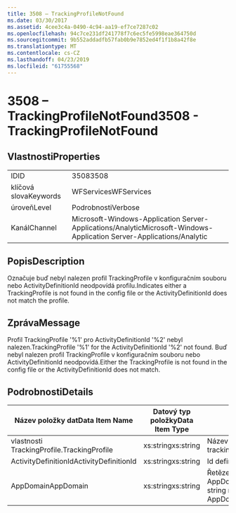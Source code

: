 ```yaml
---
title: 3508 – TrackingProfileNotFound
ms.date: 03/30/2017
ms.assetid: 4cee3c4a-0490-4c94-aa19-ef7ce7287c02
ms.openlocfilehash: 94c7ce231df241778f7c6ec5fe5998eae364750d
ms.sourcegitcommit: 9b552addadfb57fab0b9e7852ed4f1f1b8a42f8e
ms.translationtype: MT
ms.contentlocale: cs-CZ
ms.lasthandoff: 04/23/2019
ms.locfileid: "61755568"
---
```

# <a name="3508---trackingprofilenotfound"></a><span data-ttu-id="62805-102">3508 – TrackingProfileNotFound</span><span class="sxs-lookup"><span data-stu-id="62805-102">3508 - TrackingProfileNotFound</span></span>
## <a name="properties"></a><span data-ttu-id="62805-103">Vlastnosti</span><span class="sxs-lookup"><span data-stu-id="62805-103">Properties</span></span>  
  
|||  
|-|-|  
|<span data-ttu-id="62805-104">ID</span><span class="sxs-lookup"><span data-stu-id="62805-104">ID</span></span>|<span data-ttu-id="62805-105">3508</span><span class="sxs-lookup"><span data-stu-id="62805-105">3508</span></span>|  
|<span data-ttu-id="62805-106">klíčová slova</span><span class="sxs-lookup"><span data-stu-id="62805-106">Keywords</span></span>|<span data-ttu-id="62805-107">WFServices</span><span class="sxs-lookup"><span data-stu-id="62805-107">WFServices</span></span>|  
|<span data-ttu-id="62805-108">úroveň</span><span class="sxs-lookup"><span data-stu-id="62805-108">Level</span></span>|<span data-ttu-id="62805-109">Podrobnosti</span><span class="sxs-lookup"><span data-stu-id="62805-109">Verbose</span></span>|  
|<span data-ttu-id="62805-110">Kanál</span><span class="sxs-lookup"><span data-stu-id="62805-110">Channel</span></span>|<span data-ttu-id="62805-111">Microsoft-Windows-Application Server-Applications/Analytic</span><span class="sxs-lookup"><span data-stu-id="62805-111">Microsoft-Windows-Application Server-Applications/Analytic</span></span>|  
  
## <a name="description"></a><span data-ttu-id="62805-112">Popis</span><span class="sxs-lookup"><span data-stu-id="62805-112">Description</span></span>  
 <span data-ttu-id="62805-113">Označuje buď nebyl nalezen profil TrackingProfile v konfiguračním souboru nebo ActivityDefinitionId neodpovídá profilu.</span><span class="sxs-lookup"><span data-stu-id="62805-113">Indicates either a TrackingProfile is not found in the config file or the ActivityDefinitionId does not match the profile.</span></span>  
  
## <a name="message"></a><span data-ttu-id="62805-114">Zpráva</span><span class="sxs-lookup"><span data-stu-id="62805-114">Message</span></span>  
 <span data-ttu-id="62805-115">Profil TrackingProfile '%1' pro ActivityDefinitionId '%2' nebyl nalezen.</span><span class="sxs-lookup"><span data-stu-id="62805-115">TrackingProfile '%1' for the ActivityDefinitionId '%2' not found.</span></span> <span data-ttu-id="62805-116">Buď nebyl nalezen profil TrackingProfile v konfiguračním souboru nebo ActivityDefinitionId neodpovídá.</span><span class="sxs-lookup"><span data-stu-id="62805-116">Either the TrackingProfile is not found in the config file or the ActivityDefinitionId does not match.</span></span>  
  
## <a name="details"></a><span data-ttu-id="62805-117">Podrobnosti</span><span class="sxs-lookup"><span data-stu-id="62805-117">Details</span></span>  
  
|<span data-ttu-id="62805-118">Název položky dat</span><span class="sxs-lookup"><span data-stu-id="62805-118">Data Item Name</span></span>|<span data-ttu-id="62805-119">Datový typ položky</span><span class="sxs-lookup"><span data-stu-id="62805-119">Data Item Type</span></span>|<span data-ttu-id="62805-120">Popis</span><span class="sxs-lookup"><span data-stu-id="62805-120">Description</span></span>|  
|--------------------|--------------------|-----------------|  
|<span data-ttu-id="62805-121">vlastnosti TrackingProfile.</span><span class="sxs-lookup"><span data-stu-id="62805-121">TrackingProfile</span></span>|<span data-ttu-id="62805-122">xs:string</span><span class="sxs-lookup"><span data-stu-id="62805-122">xs:string</span></span>|<span data-ttu-id="62805-123">Název profilu sledování.</span><span class="sxs-lookup"><span data-stu-id="62805-123">The name of the tracking profile.</span></span>|  
|<span data-ttu-id="62805-124">ActivityDefinitionId</span><span class="sxs-lookup"><span data-stu-id="62805-124">ActivityDefinitionId</span></span>|<span data-ttu-id="62805-125">xs:string</span><span class="sxs-lookup"><span data-stu-id="62805-125">xs:string</span></span>|<span data-ttu-id="62805-126">Id definice aktivity.</span><span class="sxs-lookup"><span data-stu-id="62805-126">The activity definition id.</span></span>|  
|<span data-ttu-id="62805-127">AppDomain</span><span class="sxs-lookup"><span data-stu-id="62805-127">AppDomain</span></span>|<span data-ttu-id="62805-128">xs:string</span><span class="sxs-lookup"><span data-stu-id="62805-128">xs:string</span></span>|<span data-ttu-id="62805-129">Řetězec vrácený funkcí AppDomain.CurrentDomain.FriendlyName.</span><span class="sxs-lookup"><span data-stu-id="62805-129">The string returned by AppDomain.CurrentDomain.FriendlyName.</span></span>|
